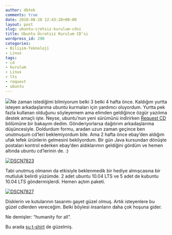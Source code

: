 ```yaml
---
author: dbtek
comments: true
date: 2010-08-28 12:43:28+00:00
layout: post
slug: ubuntu-cretsiz-kurulum-cdsi
title: Ubuntu Ücretsiz Kurulum CD’si
wordpress_id: 290
categories:
- Bilişim-Teknoloji
- Linux
tags:
- cd
- kurulum
- Linux
- lts
- request
- ubuntu
---
```


[![](http://blog.ismaildemirbilek.com/wp-content/uploads/2010/08/UbuntuLogoSn-296x300.png)](http://blog.ismaildemirbilek.com/wp-content/uploads/2010/08/UbuntuLogoSn.png)Ne zaman istediğimi bilmiyorum belki 3 belki 4 hafta önce. Kaldığım yurtta isteyen arkadaşlarıma ubuntu kurmaları için yardımcı oluyordum. Yurtta pek fazla kullanan olduğunu söyleyemem ama elimden geldiğince özgür yazılıma destek amaçlı işte. Neyse, ubuntu’nun yeni sürümünü indirirken [Request CD](http://shipit.ubuntu.com) bölümüne bir bakayım dedim. Gönderiyorlarsa dağıtırım arkadaşlarıma düşüncesiyle. Doldurdum formu, aradan uzun zaman geçince ben unutmuşum cd’leri beklemiyordum bile. Ama 2 hafta önce ebay’den aldığım ufak tefek ürünlerin gelmesini bekliyordum. Bir gün Java kursundan dönüşte postaları kontrol ederken ebay’den aldıklarımın geldiğini gördüm ve hemen altında ubuntu cd’lerinin de. :)

[![DSCN7823](http://blog.ismaildemirbilek.com/wp-content/uploads/2010/08/DSCN7823_thumb.jpg)](http://blog.ismaildemirbilek.com/wp-content/uploads/2010/08/DSCN7823.jpg)   

 

[](http://blog.ismaildemirbilek.com/wp-content/uploads/2010/08/DSCN7823.jpg)

 

 

Tabi unutmuş olmanın da etkisiyle beklenmedik bir hediye almışcasına bir mutluluk belirdi yüzümde. 2 adet ubuntu 10.04 LTS ve 5 adet de kubuntu 10.04 LTS göndermişlerdi. Hemen açtım paketi.

 

 

 

 

    

      
        

[![DSCN7827](http://blog.ismaildemirbilek.com/wp-content/uploads/2010/08/DSCN7827_thumb.jpg)](http://blog.ismaildemirbilek.com/wp-content/uploads/2010/08/DSCN7827.jpg)

      
       
        

Disklerin ve kutularının tasarımı gayet güzel olmuş. Artık isteyenlere bu güzel cdlerden vereceğim. Belki böylesi insanların daha çok hoşuna gider.

         

Ne demişler: “humanity for all”.

         

Bu arada [şu t-shirt](http://www.zazzle.com/ubuntu_humanity_for_all_1_tshirt-235885273419701243) de güzelmiş.

      
       
